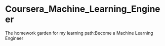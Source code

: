 # Coursera_Machine_Learning_Engineer
The homework garden for my learning path:Become a Machine Learning Engineer
